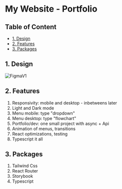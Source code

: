 # My Website - Portfolio <!-- omit in toc -->

## Table of Content <!-- omit in toc -->
- [1. Design](#1-design)
- [2. Features](#2-features)
- [3. Packages](#3-packages)

## 1. Design

![FigmaV1](https://i.ibb.co/MRfdD8r/Designs.png)

## 2. Features

1. Responsivity: mobile and desktop - inbetweens later
2. Light and Dark mode
3. Menu mobile: type "dropdown"
4. Menu desktop: type "flowchart"
5. Portfolio/dev: one small project with async + Api
6. Animation of menus, transitions
7. React optimizations, testing
8. Typescript it all

## 3. Packages

1. Tailwind Css
2. React Router
3. Storybook
4. Typescript